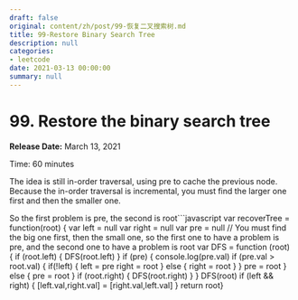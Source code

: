 ```yaml
---
draft: false
original: content/zh/post/99-恢复二叉搜索树.md
title: 99-Restore Binary Search Tree
description: null
categories:
- leetcode
date: 2021-03-13 00:00:00
summary: null
---
```


# 99. Restore the binary search tree

**Release Date:** March 13, 2021

Time: 60 minutes

The idea is still in-order traversal, using pre to cache the previous node. Because the in-order traversal is incremental, you must find the larger one first and then the smaller one.

So the first problem is pre, the second is root```javascript
var recoverTree = function(root) {
    var left = null    var right = null    var pre = null    // You must find the big one first, then the small one, so the first one to have a problem is pre, and the second one to have a problem is root var DFS = function (root) {
        if (root.left) {
            DFS(root.left)
        }
        if (pre) {
            console.log(pre.val)
            if (pre.val > root.val) {
                if(!left) {
                    left = pre
                    right = root                } else {
                    right = root                }
            }
            pre = root        } else {
            pre = root        }
        if (root.right) {
            DFS(root.right)
        }
    }
    DFS(root)
    if (left && right) {
        [left.val,right.val] = [right.val,left.val]
    }
    return root}
```
